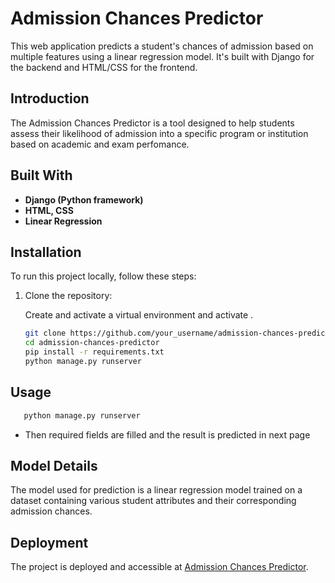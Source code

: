 # Admission Chances Predictor

This web application predicts a student's chances of admission based on multiple features using a linear regression model. It's built with Django for the backend and HTML/CSS for the frontend.

## Introduction

The Admission Chances Predictor is a tool designed to help students assess their likelihood of admission into a specific program or institution based on academic and exam perfomance.

## Built With

- **Django (Python framework)**
- **HTML, CSS**
- **Linear Regression**

## Installation

To run this project locally, follow these steps:

1. Clone the repository:

   Create and activate a virtual environment and activate .
   ```bash
   git clone https://github.com/your_username/admission-chances-predictor.git
   cd admission-chances-predictor
   pip install -r requirements.txt
   python manage.py runserver
   ```
   
## Usage

```bash
   python manage.py runserver
```
- Then required fields are filled and the result is predicted in next page

## Model Details

The model used for prediction is a linear regression model trained on a dataset containing various student attributes and their corresponding admission chances.


## Deployment

The project is deployed and accessible at [Admission Chances Predictor](https://tharunan.pythonanywhere.com/).






